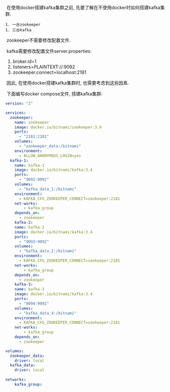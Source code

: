 ​	在使用docker搭建kafka集群之前, 先要了解在不使用docker时如何搭建kafka集群.

	1. 一台zookeeper
	1. 三台kafka



​	zookeeper不需要修改配置文件.

​	kafka需要修改配置文件server.properties:

1. broker.id=1
2. listeners=PLAINTEXT://:9092 
3. zookeeper.connect=localhost:2181



​	因此, 在使用docker搭建kafka集群时, 也需要考虑到这些因素.

​	下面编写docker compose文件, 搭建kafka集群:

```yaml
version: "2"

services:
  zookeeper:
    name: zookeeper
    image: docker.io/bitnami/zookeeper:3.9
    ports:
      - "2181:2181"
    volumes:
      - "zookeeper_data:/bitnami"
    environment:
      - ALLOW_ANONYMOUS_LOGIN=yes
  kafka-1:
  	name: kafka-1
    image: docker.io/bitnami/kafka:3.4
    ports:
      - "9092:9092"
    volumes:
      - "kafka_data_1:/bitnami"
    environment:
      - KAFKA_CFG_ZOOKEEPER_CONNECT=zookeeper:2181
    net-works:
    	- kafka_group
    depends_on:
      - zookeeper
	kafka-2:
  	name: kafka-2
    image: docker.io/bitnami/kafka:3.4
    ports:
      - "9093:9092"
    volumes:
      - "kafka_data_2:/bitnami"
    environment:
      - KAFKA_CFG_ZOOKEEPER_CONNECT=zookeeper:2181
    net-works:
    	- kafka_group
    depends_on:
      - zookeeper
	kafka-3:
  	name: kafka-3
    image: docker.io/bitnami/kafka:3.4
    ports:
      - "9094:9092"
    volumes:
      - "kafka_data_4:/bitnami"
    environment:
      - KAFKA_CFG_ZOOKEEPER_CONNECT=zookeeper:2181
    net-works:
    	- kafka_group
    depends_on:
      - zookeeper

volumes:
  zookeeper_data:
    driver: local
  kafka_data:
    driver: local
    
networks:
	kafka_group:
```

